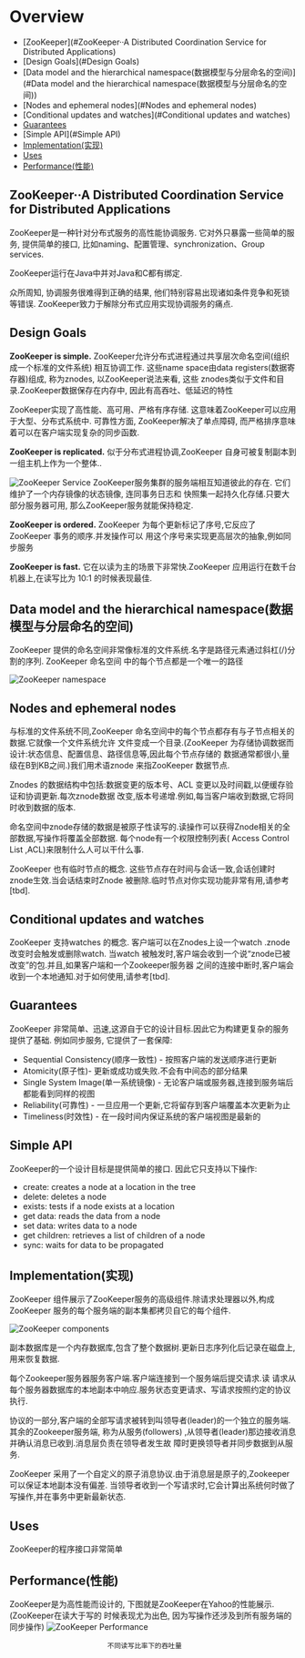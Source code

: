 # Overview

- [ZooKeeper](#ZooKeeper&middot;&middot;A Distributed Coordination Service for Distributed Applications)
- [Design Goals](#Design Goals)
- [Data model and the hierarchical namespace(数据模型与分层命名的空间)](#Data model and the hierarchical namespace(数据模型与分层命名的空间))
- [Nodes and ephemeral nodes](#Nodes and ephemeral nodes)
- [Conditional updates and watches](#Conditional updates and watches)
- [Guarantees](#Guarantees)
- [Simple API](#Simple API)
- [Implementation(实现)](#Implementation(实现))
- [Uses](#Uses)
- [Performance(性能)](#Performance(性能))

## ZooKeeper&middot;&middot;A Distributed Coordination Service for Distributed Applications

ZooKeeper是一种针对分布式服务的高性能协调服务. 它对外只暴露一些简单的服务, 提供简单的接口,
比如naming、配置管理、synchronization、Group services.

ZooKeeper运行在Java中并对Java和C都有绑定.

众所周知, 协调服务很难得到正确的结果, 他们特别容易出现诸如条件竞争和死锁等错误.
ZooKeeper致力于解除分布式应用实现协调服务的痛点.

## Design Goals

**ZooKeeper is simple.** ZooKeeper允许分布式进程通过共享层次命名空间(组织成一个标准的文件系统)
相互协调工作. 这些name space由data registers(数据寄存器)组成, 称为znodes, 以ZooKeeper说法来看, 这些
znodes类似于文件和目录.ZooKeeper数据保存在内存中, 因此有高吞吐、低延迟的特性

ZooKeeper实现了高性能、高可用、严格有序存储. 这意味着ZooKeeper可以应用于大型、分布式系统中.
可靠性方面, ZooKeeper解决了单点障碍, 而严格排序意味着可以在客户端实现复杂的同步函数.

**ZooKeeper is replicated.** 似于分布式进程协调,ZooKeeper 自身可被复制副本到一组主机上作为一个整体..

![ZooKeeper Service](../picture/ZooKeeper%20picture/zkservice.jpg)
ZooKeeper服务集群的服务端相互知道彼此的存在. 它们维护了一个内存镜像的状态镜像, 连同事务日志和
快照集一起持久化存储.只要大部分服务器可用, 那么ZooKeeper服务就能保持稳定.

**ZooKeeper is ordered.** ZooKeeper 为每个更新标记了序号,它反应了ZooKeeper 事务的顺序.并发操作可以
用这个序号来实现更高层次的抽象,例如同步服务

**ZooKeeper is fast.** 它在以读为主的场景下非常快.ZooKeeper 应用运行在数千台机器上,在读写比为
10:1 的时候表现最佳.

## Data model and the hierarchical namespace(数据模型与分层命名的空间)

ZooKeeper 提供的命名空间非常像标准的文件系统.名字是路径元素通过斜杠(/)分割的序列. ZooKeeper 命名空间
中的每个节点都是一个唯一的路径

![ZooKeeper namespace](../picture/ZooKeeper%20picture/zknamespace.jpg)

## Nodes and ephemeral nodes

与标准的文件系统不同,ZooKeeper 命名空间中的每个节点都存有与子节点相关的数据.它就像一个文件系统允许
文件变成一个目录.(ZooKeeper 为存储协调数据而设计:状态信息、配置信息、路径信息等,因此每个节点存储的
数据通常都很小,量级在B到KB之间.)我们用术语znode 来指ZooKeeper 数据节点.

Znodes 的数据结构中包括:数据变更的版本号、ACL 变更以及时间戳,以便缓存验证和协调更新.每次znode数据
改变,版本号递增.例如,每当客户端收到数据,它将同时收到数据的版本.

命名空间中znode存储的数据是被原子性读写的.读操作可以获得Znode相关的全部数据,写操作将覆盖全部数据.
每个node有一个权限控制列表( Access Control List ,ACL)来限制什么人可以干什么事.

ZooKeeper 也有临时节点的概念. 这些节点存在时间与会话一致,会话创建时znode生效.当会话结束时Znode
被删除.临时节点对你实现功能非常有用,请参考[tbd].

## Conditional updates and watches

ZooKeeper 支持watches 的概念. 客户端可以在Znodes上设一个watch .znode 改变时会触发或删除watch.
当watch 被触发时,客户端会收到一个说“znode已被改变”的包.并且,如果客户端和一个Zookeeper服务器
之间的连接中断时,客户端会收到一个本地通知.对于如何使用,请参考[tbd].

## Guarantees

ZooKeeper 非常简单、迅速,这源自于它的设计目标.因此它为构建更复杂的服务提供了基础.
例如同步服务, 它提供了一套保障:
- Sequential Consistency(顺序一致性) - 按照客户端的发送顺序进行更新
- Atomicity(原子性)- 更新或成功或失败.不会有中间态的部分结果
- Single System Image(单一系统镜像) - 无论客户端或服务器,连接到服务端后都能看到同样的视图
- Reliability(可靠性) - 一旦应用一个更新,它将留存到客户端覆盖本次更新为止
- Timeliness(时效性) - 在一段时间内保证系统的客户端视图是最新的

## Simple API

ZooKeeper的一个设计目标是提供简单的接口. 因此它只支持以下操作:
- create: creates a node at a location in the tree
- delete: deletes a node
- exists: tests if a node exists at a location
- get data: reads the data from a node
- set data: writes data to a node
- get children: retrieves a list of children of a node
- sync: waits for data to be propagated

## Implementation(实现)

ZooKeeper 组件展示了ZooKeeper服务的高级组件.除请求处理器以外,构成ZooKeeper
服务的每个服务端的副本集都拷贝自它的每个组件.

![ZooKeeper components](../picture/ZooKeeper%20picture/zkcomponents.jpg)

副本数据库是一个内存数据库,包含了整个数据树.更新日志序列化后记录在磁盘上,用来恢复数据.

每个Zookeeper服务器服务客户端.客户端连接到一个服务端后提交请求.读
请求从每个服务器数据库的本地副本中响应.服务状态变更请求、写请求按照约定的协议执行.

协议的一部分,客户端的全部写请求被转到叫领导者(leader)的一个独立的服务端.其余的Zookeeper服务端,
称为从服务(followers) ,从领导者(leader)那边接收消息并确认消息已收到.消息层负责在领导者发生故
障时更换领导者并同步数据到从服务.

ZooKeeper 采用了一个自定义的原子消息协议.由于消息层是原子的,Zookeeper 可以保证本地副本没有偏差.
当领导者收到一个写请求时,它会计算出系统何时做了写操作,并在事务中更新最新状态.

## Uses

ZooKeeper的程序接口非常简单

## Performance(性能)

ZooKeeper是为高性能而设计的, 下图就是ZooKeeper在Yahoo的性能展示. (ZooKeeper在读大于写的
时候表现尤为出色, 因为写操作还涉及到所有服务端的同步操作)
![ZooKeeper Performance](../picture/ZooKeeper%20picture/zkperfRW-3.2.jpg)

                            不同读写比率下的吞吐量